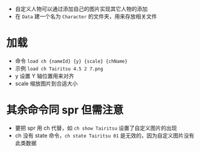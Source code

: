 - 自定义人物可以通过添加自己的图片实现其它人物的添加
- 在 `Data` 建一个名为 `Character` 的文件夹，用来存放相关文件

# 加载

- 命令 `load ch {nameId} {y} {scale} {chName}`
- 示例 `load ch Tairitsu 4.5 2 7.png`
- y 设置 Y 轴位置用来对齐
- scale 缩放图片到合适大小

# 其余命令同 spr 但需注意

- 要把 spr 用 ch 代替，如 `ch show Tairitsu` 设置了自定义图片的出现
- ch 没有 state 命令，`ch state Tairitsu 01` 是无效的，因为自定义图片没有此类数据
